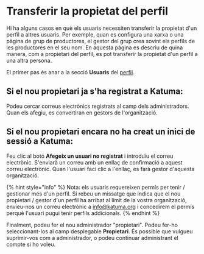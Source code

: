 # Transferir la propietat del perfil

Hi ha alguns casos en què els usuaris necessiten transferir la propietat d'un perfil a altres usuaris. Per exemple, quan es configura una xarxa o una pàgina de grup de productores, el gestor del grup crea sovint els perfils de les productores en el seu nom. En aquesta pàgina es descriu de quina manera, com a propietari del perfil, es pot transferir la propietat d'un perfil a una altra persona.

El primer pas és anar a la secció **Usuaris** del [perfil](https://guia.katuma.org/basic-features/configuracio-de-lorganitzacio).

## Si el nou propietari ja s'ha registrat a Katuma:

Podeu cercar correus electrònics registrats al camp dels administradors. Quan els afegiu, es convertiran en gestors de l'organització.

## Si el nou propietari encara no ha creat un inici de sessió a Katuma:

Feu clic al botó **Afegeix un usuari no registrat** ​​i introduïu el correu electrònic. S'enviarà un correu amb un enllaç de confirmació a aquest correu electrònic. Quan l'usuari faci clic a l'enllaç, es farà gestor d'aquesta organització.

{% hint style="info" %}
Nota: els usuaris requereixen permís per tenir / gestionar més d'un perfil. Si rebeu un missatge que indica que el nou propietari / gestor d'un perfil ha arribat al límit de la vostra organització, envieu-nos un correu electrònic a info@katuma.org i concedirem el permís perquè l'usuari pugui tenir perfils addicionals.
{% endhint %}

Finalment, podeu fer el nou administrador "propietari". Podeu fer-ho seleccionant-los al camp desplegable **Propietari**. És possible que vulgueu suprimir-vos com a administrador, o podeu continuar administrant el compte si ho voleu.

